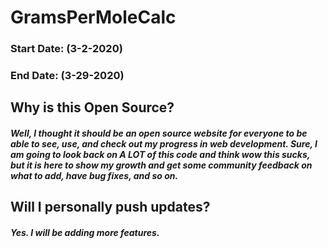 # GramsPerMoleCalc
### Start Date: (3-2-2020)
### End Date: (3-29-2020)

## Why is this Open Source?
##### Well, I thought it should be an open source website for everyone to be able to see, use, and check out my progress in web development. Sure, I am going to look back on A LOT of this code and think wow this sucks, but it is here to show my growth and get some community feedback on what to add, have bug fixes, and so on.

## Will I personally push updates?
##### Yes. I will be adding more features.

